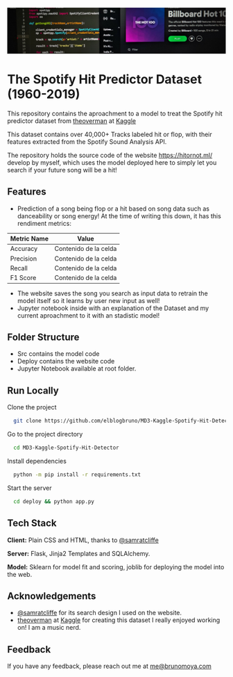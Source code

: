 
![Logo](dataset-cover.jpg)

    
# The Spotify Hit Predictor Dataset (1960-2019)

This repository contains the aproachment to a model to treat the Spotify
hit predictor dataset from [theoverman](https://www.kaggle.com/theoverman) at [Kaggle](https://www.kaggle.com/theoverman/the-spotify-hit-predictor-dataset)

This dataset contains over 40,000+ Tracks labeled hit or flop, with their features extracted from the Spotify Sound Analysis API.

The repository holds the source code of the website https://hitornot.ml/ develop by myself, which uses the model deployed here to simply let you search if your future song will be a hit!



## Features

- Prediction of a song being flop or a hit based on song data such as danceability or song energy! At the time of writing this down, it has this rendiment metrics:
    
| Metric Name | Value |
| ------------- | ------------- |
| Accuracy | Contenido de la celda  |
| Precision  | Contenido de la celda  |
| Recall  | Contenido de la celda  |
| F1 Score  | Contenido de la celda  |
        
- The website saves the song you search as input data to retrain the model itself so it learns by user new input as well!
- Jupyter notebook inside with an explanation of the Dataset and my current aproachment to it with an stadistic model!
## Folder Structure

- Src contains the model code
- Deploy contains the website code
- Jupyter Notebook available at root folder.
## Run Locally

Clone the project

```bash
  git clone https://github.com/elblogbruno/MD3-Kaggle-Spotify-Hit-Detector
```

Go to the project directory

```bash
  cd MD3-Kaggle-Spotify-Hit-Detector
```

Install dependencies

```bash
  python -m pip install -r requirements.txt
```

Start the server

```bash
  cd deploy && python app.py
```

  
## Tech Stack

**Client:** Plain CSS and HTML, thanks to [@samratcliffe](https://codepen.io/samratcliffe/pen/xOqEZg) 

**Server:** Flask, Jinja2 Templates and SQLAlchemy.

**Model:** Sklearn for model fit and scoring, joblib for deploying the model into the web.

  
## Acknowledgements

 - [@samratcliffe](https://codepen.io/samratcliffe/pen/xOqEZg) for its search design I used on the website.
 - [theoverman](https://www.kaggle.com/theoverman) at [Kaggle](https://www.kaggle.com/theoverman/the-spotify-hit-predictor-dataset) for creating this dataset I really enjoyed working on! I am a music nerd.

## Feedback

If you have any feedback, please reach out me at me@brunomoya.com

  